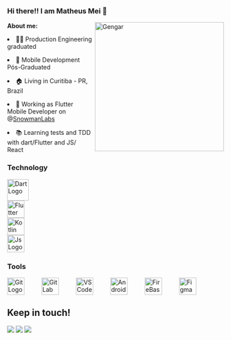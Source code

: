 ### Hi there!! I am Matheus Mei 👋

<img src="https://giffiles.alphacoders.com/146/14623.gif" min-width="400px" max-width="400px" width="300px" align="right" alt="Gengar">


**About me:**

<p align="left">
<li>👨‍🎓 Production Engineering graduated</li>
</p>

<p align="left">
<li>📲 Mobile Development Pós-Graduated</li>
</p>

<p align="left">
<li>🏠 Living in Curitiba - PR, Brazil</li>
</p>

<p align="left">
<li>🚀 Working as Flutter Mobile Developer on @<a href ="https://www.linkedin.com/company/snowman-labs/mycompany/)">SnowmanLabs</a></li>
</p>

<p align="left">
<li>📚 Learning tests and TDD with dart/Flutter and JS/ React</li>
</p>


### Technology

<div>
  
<img src="https://cdn.jsdelivr.net/gh/devicons/devicon/icons/dart/dart-plain-wordmark.svg" alt="Dart Logo" height="50" width="50" style="display:flex; gap: 40;"/> 
<img src="https://cdn.jsdelivr.net/gh/devicons/devicon/icons/flutter/flutter-original.svg" alt="Flutter Logo" height="40" width="40" style="display:flex; gap: 40;"/>
<img src="https://cdn.jsdelivr.net/gh/devicons/devicon/icons/kotlin/kotlin-original.svg" alt="Kotlin Logo" height="40" width="40" style="display:flex; gap:40;" />
<img src="https://cdn.jsdelivr.net/gh/devicons/devicon/icons/javascript/javascript-plain.svg" alt="Js Logo" height="40" width="40" style="display:flex; gap:40;" />


          
  
                    
</div>

### Tools


          
<div style="display: flex; gap: 20px;">
<img src="https://cdn.jsdelivr.net/gh/devicons/devicon/icons/git/git-plain-wordmark.svg" alt="Git Logo" height="40" width="40" style="margin-right: 20px;"/>
<img src="https://cdn.jsdelivr.net/gh/devicons/devicon/icons/gitlab/gitlab-original-wordmark.svg" alt="GitLab Logo" height="40" width="40" style="margin-right: 20px;"/>
<img src="https://cdn.jsdelivr.net/gh/devicons/devicon/icons/vscode/vscode-original.svg" alt="VSCode Logo" height="40" width="40" style="margin-right: 20px;"/>
<img src="https://cdn.jsdelivr.net/gh/devicons/devicon/icons/android/android-original.svg" alt="Android" height="40" width="40" style="margin-right: 20px;"/>
<img src="https://cdn.jsdelivr.net/gh/devicons/devicon/icons/firebase/firebase-plain-wordmark.svg" alt="FireBase Logo" height="40" width="40" style="margin-right: 20px;"/>
<img src="https://cdn.jsdelivr.net/gh/devicons/devicon/icons/figma/figma-original.svg" alt="Figma Logo" height="40" width="40"/>

</div>



</div>        

## Keep in touch!


<div>
<a href="https://instagram.com/matheusmei/?hl=pt" target="_blank"><img src="https://img.shields.io/badge/-Instagram-%23E4405F?style=for-the-badge&logo=instagram&logoColor=white" target="_blank"></a>
<a href = "mailto:matheus.cmei@gmail.com"><img src="https://img.shields.io/badge/Gmail-D14836?style=for-the-badge&logo=gmail&logoColor=white" target="_blank"></a>
<a href="https://www.linkedin.com/in/matheus-mei-27221710a/" target="_blank"><img src="https://img.shields.io/badge/-LinkedIn-%230077B5?style=for-the-badge&logo=linkedin&logoColor=white" target="_blank"></a>   
</div>


          

          
          
          
      
          
